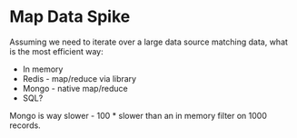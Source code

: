 # Map Data Spike

Assuming we need to iterate over a large data source matching data, what is the most efficient way:
 - In memory
 - Redis - map/reduce via library
 - Mongo - native map/reduce
 - SQL?

Mongo is way slower - 100 * slower than an in memory filter on 1000 records.